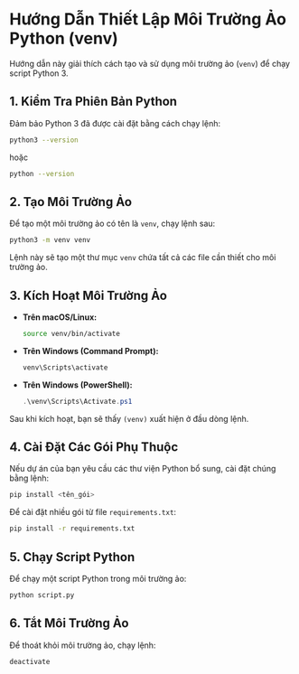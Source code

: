 # Hướng Dẫn Thiết Lập Môi Trường Ảo Python (venv)

Hướng dẫn này giải thích cách tạo và sử dụng môi trường ảo (`venv`) để chạy script Python 3.

## 1. Kiểm Tra Phiên Bản Python
Đảm bảo Python 3 đã được cài đặt bằng cách chạy lệnh:

```bash
python3 --version
```

hoặc

```bash
python --version
```

## 2. Tạo Môi Trường Ảo
Để tạo một môi trường ảo có tên là `venv`, chạy lệnh sau:

```bash
python3 -m venv venv
```

Lệnh này sẽ tạo một thư mục `venv` chứa tất cả các file cần thiết cho môi trường ảo.

## 3. Kích Hoạt Môi Trường Ảo

- **Trên macOS/Linux:**
  ```bash
  source venv/bin/activate
  ```
- **Trên Windows (Command Prompt):**
  ```cmd
  venv\Scripts\activate
  ```
- **Trên Windows (PowerShell):**
  ```powershell
  .\venv\Scripts\Activate.ps1
  ```

Sau khi kích hoạt, bạn sẽ thấy `(venv)` xuất hiện ở đầu dòng lệnh.

## 4. Cài Đặt Các Gói Phụ Thuộc
Nếu dự án của bạn yêu cầu các thư viện Python bổ sung, cài đặt chúng bằng lệnh:

```bash
pip install <tên_gói>
```

Để cài đặt nhiều gói từ file `requirements.txt`:

```bash
pip install -r requirements.txt
```

## 5. Chạy Script Python
Để chạy một script Python trong môi trường ảo:

```bash
python script.py
```

## 6. Tắt Môi Trường Ảo
Để thoát khỏi môi trường ảo, chạy lệnh:

```bash
deactivate
```